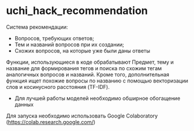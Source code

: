 # uchi_hack_recommendation
Система рекомендации: 
- Вопросов, требующих ответов;
- Тем и названий вопросов при их создании;
- Схожих вопросов, на которые уже были даны ответы

Функции, использующиеся в коде обрабатывают Предмет, тему и название для формирования тегов и поиска по схожим тегам аналогичных вопросов и названий.
Кроме того, дополнительная функция ищет похожие вопросы по названию с помощью векторизации слов и косинусного расстояния (TF-IDF).

* Для лучшей работы моделей необходимо обширное обогащение данных

Для запуска необходимо использовать Google Colaboratory (https://colab.research.google.com/)
